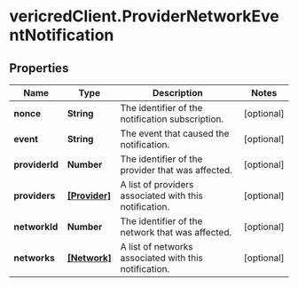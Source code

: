 # vericredClient.ProviderNetworkEventNotification

## Properties
Name | Type | Description | Notes
------------ | ------------- | ------------- | -------------
**nonce** | **String** | The identifier of the notification subscription. | [optional] 
**event** | **String** | The event that caused the notification. | [optional] 
**providerId** | **Number** | The identifier of the provider that was affected. | [optional] 
**providers** | [**[Provider]**](Provider.md) | A list of providers associated with this notification. | [optional] 
**networkId** | **Number** | The identifier of the network that was affected. | [optional] 
**networks** | [**[Network]**](Network.md) | A list of networks associated with this notification. | [optional] 


